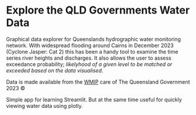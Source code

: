 # Explore the QLD Governments Water Data

Graphical data explorer for Queenslands hydrographic water monitoring network. With widespread flooding around Cairns in December 2023 (Cyclone Jasper: Cat 2) this has been a handy tool to examine the time series river heights and discharges. It also allows the user to assess exceedance probability; *likelyhood of a given level to be matched or exceeded based on the data visualised*. 

Data is made available from the [WMIP](https://water-monitoring.information.qld.gov.au/) care of The Queensland Government 2023 &copy;  

Simple app for learning Streamlit. But at the same time useful for quickly viewing water data using plotly.
